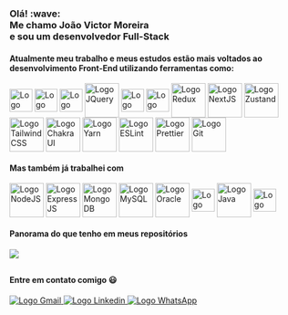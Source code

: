 <h3>Olá! :wave:<br/>Me chamo João Victor Moreira <br/>e sou um desenvolvedor Full-Stack</h3>
  
#### Atualmente meu trabalho e meus estudos estão mais voltados ao desenvolvimento Front-End utilizando ferramentas como:

<div style="display: inline_block">
  <img align="center" src="https://www.svgrepo.com/show/452228/html-5.svg" width="40" height="40" alt="Logo HTML5"></img>
  <img align="center" src="https://www.svgrepo.com/show/452185/css-3.svg" width="40" height="40" alt="Logo CSS3"></img>
  <img align="center" src="https://www.svgrepo.com/show/349419/javascript.svg" width="40" height="40" alt="Logo Javascript"></img>
  <img align="center" src="https://www.svgrepo.com/show/303392/jquery-1-logo.svg" width="60" height="60" alt="Logo JQuery"></img>
  <img align="center" src="https://www.svgrepo.com/show/452092/react.svg" width="40" height="40" alt="Logo ReactJS"></img>
  <img align="center" src="https://www.svgrepo.com/show/349540/typescript.svg" width="40" height="40" alt="Logo TypeScript"></img>
  <img align="center" src="https://www.svgrepo.com/show/452093/redux.svg" width="60" height="60" alt="Logo Redux"></img>
  <img align="center" src="https://www.svgrepo.com/show/354112/nextjs.svg" width="60" height="60" alt="Logo NextJS"></img>
  <img align="center" src="https://raphaeljcmarques.com/assets/techs/zustand.svg" width="60" height="60" alt="Logo Zustand"></img>
  <img align="center" src="https://www.svgrepo.com/show/374118/tailwind.svg" width="60" height="60" alt="Logo TailwindCSS"></img>  
  <img align="center" src="https://www.svgrepo.com/show/330132/chakraui.svg" width="60" height="60" alt="Logo Chakra UI"></img>  
  <img align="center" src="https://www.svgrepo.com/show/354588/yarn.svg" width="60" height="60" alt="Logo Yarn"></img>
  <img align="center" src="https://www.svgrepo.com/show/439151/eslint.svg" width="60" height="60" alt="Logo ESLint"></img>
  <img align="center" src="https://www.svgrepo.com/show/374004/prettier.svg" width="60" height="60" alt="Logo Prettier"></img>  
  <img align="center" src="https://www.svgrepo.com/show/452210/git.svg" width="60" height="60" alt="Logo Git"></img>
</div>

#### Mas também já trabalhei com

<div style="display: inline_block">
  <img align="center" src="https://www.svgrepo.com/show/376337/node-js.svg" width="60" height="60" alt="Logo NodeJS"></img>
  <img align="center" src="https://www.svgrepo.com/show/353724/express.svg" width="60" height="60" alt="Logo ExpressJS"></img>
  <img align="center" src="https://www.svgrepo.com/show/373845/mongo.svg" width="60" height="60" alt="Logo MongoDB"></img>  
  <img align="center" src="https://www.svgrepo.com/show/303251/mysql-logo.svg" width="60" height="60" alt="Logo MySQL"></img>
  <img align="center" src="https://www.svgrepo.com/show/354152/oracle.svg" width="60" height="60" alt="Logo Oracle"></img>
  <img align="center" src="https://www.svgrepo.com/show/374016/python.svg" width="40" height="40" alt="Logo Python"></img>
  <img align="center" src="https://www.svgrepo.com/show/452234/java.svg" width="60" height="60" alt="Logo Java"></img>
  <img align="center" src="https://www.svgrepo.com/show/373604/flutter.svg" width="40" height="40" alt="Logo Flutter"></img>
</div>

#### Panorama do que tenho em meus repositórios

<img align="center" src="https://github-readme-stats.vercel.app/api/top-langs/?username=jvictorrm&theme=react&layout=compact"></img>

##

#### Entre em contato comigo 😃

<div style="display: inline_block">
  <a href="mailto:jvrodriguesmoreira@gmail.com" target="_blank">
    <img src="https://img.shields.io/badge/Gmail-D14836?style=for-the-badge&logo=gmail&logoColor=white" alt="Logo Gmail"></img>
  </a>
    <a href="https://www.linkedin.com/in/jvictorrm/" target="_blank">
    <img src="https://img.shields.io/badge/LinkedIn-0077B5?style=for-the-badge&logo=linkedin&logoColor=white" alt="Logo Linkedin"></img>
  </a>  
  <a href="https://tinyurl.com/k9njjt3f" target="_blank">
    <img src="https://img.shields.io/badge/WhatsApp-25D366?style=for-the-badge&logo=whatsapp&logoColor=white" alt="Logo WhatsApp"></img>
  </a>  
</div>

 
